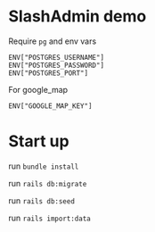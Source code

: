 # SlashAdmin demo

Require `pg` and env vars

```
ENV["POSTGRES_USERNAME"]
ENV["POSTGRES_PASSWORD"]
ENV["POSTGRES_PORT"]
```

For google_map

```
ENV["GOOGLE_MAP_KEY"]
```

# Start up

run `bundle install`

run `rails db:migrate`

run `rails db:seed`

run `rails import:data`
